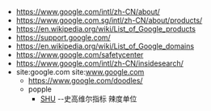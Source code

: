 * https://www.google.com/intl/zh-CN/about/
* https://www.google.com.sg/intl/zh-CN/about/products/
* https://en.wikipedia.org/wiki/List_of_Google_products
* https://support.google.com/
* https://en.wikipedia.org/wiki/List_of_Google_domains
* https://www.google.com/safetycenter
* https://www.google.com/intl/zh-CN/insidesearch/
* site:google.com site:www.google.com
  * https://www.google.com/doodles/
  * popple
    * [SHU](https://zh.wikipedia.org/wiki/%E5%8F%B2%E9%AB%98%E7%B6%AD%E7%88%BE%E6%8C%87%E6%A8%99) --史高维尔指标 辣度单位
